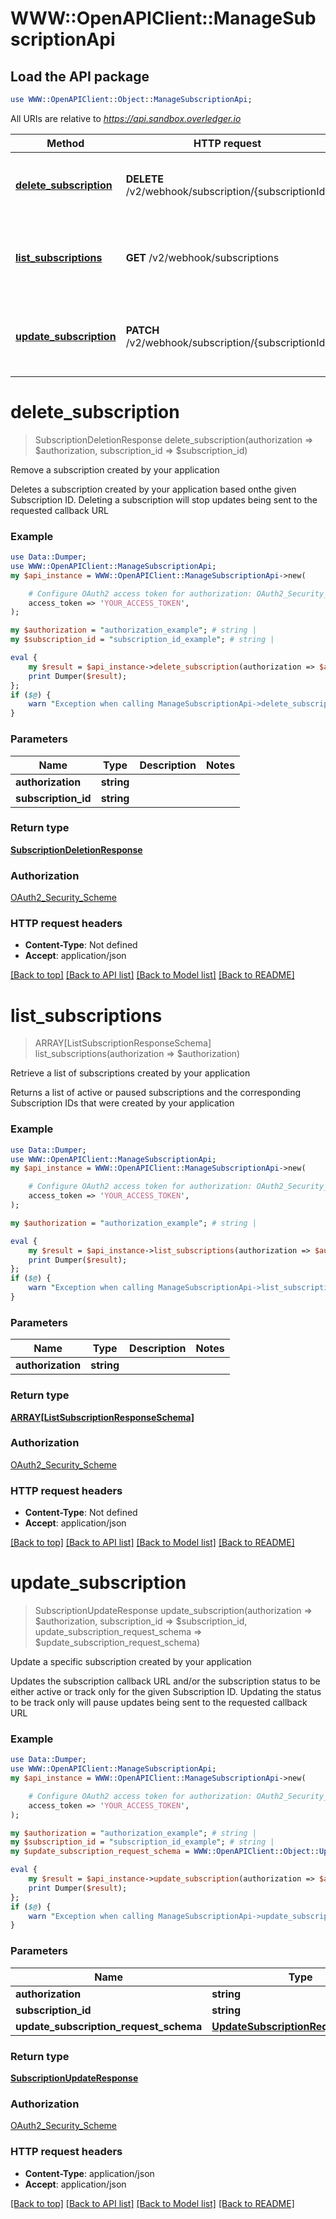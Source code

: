 # WWW::OpenAPIClient::ManageSubscriptionApi

## Load the API package
```perl
use WWW::OpenAPIClient::Object::ManageSubscriptionApi;
```

All URIs are relative to *https://api.sandbox.overledger.io*

Method | HTTP request | Description
------------- | ------------- | -------------
[**delete_subscription**](ManageSubscriptionApi.md#delete_subscription) | **DELETE** /v2/webhook/subscription/{subscriptionId} | Remove a subscription created by your application
[**list_subscriptions**](ManageSubscriptionApi.md#list_subscriptions) | **GET** /v2/webhook/subscriptions | Retrieve a list of subscriptions created by your application
[**update_subscription**](ManageSubscriptionApi.md#update_subscription) | **PATCH** /v2/webhook/subscription/{subscriptionId} | Update a specific subscription created by your application


# **delete_subscription**
> SubscriptionDeletionResponse delete_subscription(authorization => $authorization, subscription_id => $subscription_id)

Remove a subscription created by your application

Deletes a subscription created by your application based onthe given Subscription ID. Deleting a subscription will stop updates being sent to the requested callback URL

### Example
```perl
use Data::Dumper;
use WWW::OpenAPIClient::ManageSubscriptionApi;
my $api_instance = WWW::OpenAPIClient::ManageSubscriptionApi->new(

    # Configure OAuth2 access token for authorization: OAuth2_Security_Scheme
    access_token => 'YOUR_ACCESS_TOKEN',
);

my $authorization = "authorization_example"; # string | 
my $subscription_id = "subscription_id_example"; # string | 

eval {
    my $result = $api_instance->delete_subscription(authorization => $authorization, subscription_id => $subscription_id);
    print Dumper($result);
};
if ($@) {
    warn "Exception when calling ManageSubscriptionApi->delete_subscription: $@\n";
}
```

### Parameters

Name | Type | Description  | Notes
------------- | ------------- | ------------- | -------------
 **authorization** | **string**|  | 
 **subscription_id** | **string**|  | 

### Return type

[**SubscriptionDeletionResponse**](SubscriptionDeletionResponse.md)

### Authorization

[OAuth2_Security_Scheme](../README.md#OAuth2_Security_Scheme)

### HTTP request headers

 - **Content-Type**: Not defined
 - **Accept**: application/json

[[Back to top]](#) [[Back to API list]](../README.md#documentation-for-api-endpoints) [[Back to Model list]](../README.md#documentation-for-models) [[Back to README]](../README.md)

# **list_subscriptions**
> ARRAY[ListSubscriptionResponseSchema] list_subscriptions(authorization => $authorization)

Retrieve a list of subscriptions created by your application

Returns a list of active or paused subscriptions and the corresponding Subscription IDs that were created by your application

### Example
```perl
use Data::Dumper;
use WWW::OpenAPIClient::ManageSubscriptionApi;
my $api_instance = WWW::OpenAPIClient::ManageSubscriptionApi->new(

    # Configure OAuth2 access token for authorization: OAuth2_Security_Scheme
    access_token => 'YOUR_ACCESS_TOKEN',
);

my $authorization = "authorization_example"; # string | 

eval {
    my $result = $api_instance->list_subscriptions(authorization => $authorization);
    print Dumper($result);
};
if ($@) {
    warn "Exception when calling ManageSubscriptionApi->list_subscriptions: $@\n";
}
```

### Parameters

Name | Type | Description  | Notes
------------- | ------------- | ------------- | -------------
 **authorization** | **string**|  | 

### Return type

[**ARRAY[ListSubscriptionResponseSchema]**](ListSubscriptionResponseSchema.md)

### Authorization

[OAuth2_Security_Scheme](../README.md#OAuth2_Security_Scheme)

### HTTP request headers

 - **Content-Type**: Not defined
 - **Accept**: application/json

[[Back to top]](#) [[Back to API list]](../README.md#documentation-for-api-endpoints) [[Back to Model list]](../README.md#documentation-for-models) [[Back to README]](../README.md)

# **update_subscription**
> SubscriptionUpdateResponse update_subscription(authorization => $authorization, subscription_id => $subscription_id, update_subscription_request_schema => $update_subscription_request_schema)

Update a specific subscription created by your application

Updates the subscription callback URL and/or the subscription status to be either active or track only for the given Subscription ID. Updating the status to be track only will pause updates being sent to the requested callback URL

### Example
```perl
use Data::Dumper;
use WWW::OpenAPIClient::ManageSubscriptionApi;
my $api_instance = WWW::OpenAPIClient::ManageSubscriptionApi->new(

    # Configure OAuth2 access token for authorization: OAuth2_Security_Scheme
    access_token => 'YOUR_ACCESS_TOKEN',
);

my $authorization = "authorization_example"; # string | 
my $subscription_id = "subscription_id_example"; # string | 
my $update_subscription_request_schema = WWW::OpenAPIClient::Object::UpdateSubscriptionRequestSchema->new(); # UpdateSubscriptionRequestSchema | 

eval {
    my $result = $api_instance->update_subscription(authorization => $authorization, subscription_id => $subscription_id, update_subscription_request_schema => $update_subscription_request_schema);
    print Dumper($result);
};
if ($@) {
    warn "Exception when calling ManageSubscriptionApi->update_subscription: $@\n";
}
```

### Parameters

Name | Type | Description  | Notes
------------- | ------------- | ------------- | -------------
 **authorization** | **string**|  | 
 **subscription_id** | **string**|  | 
 **update_subscription_request_schema** | [**UpdateSubscriptionRequestSchema**](UpdateSubscriptionRequestSchema.md)|  | 

### Return type

[**SubscriptionUpdateResponse**](SubscriptionUpdateResponse.md)

### Authorization

[OAuth2_Security_Scheme](../README.md#OAuth2_Security_Scheme)

### HTTP request headers

 - **Content-Type**: application/json
 - **Accept**: application/json

[[Back to top]](#) [[Back to API list]](../README.md#documentation-for-api-endpoints) [[Back to Model list]](../README.md#documentation-for-models) [[Back to README]](../README.md)

